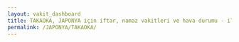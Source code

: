 ```yaml
---
layout: vakit_dashboard
title: TAKAOKA, JAPONYA için iftar, namaz vakitleri ve hava durumu - ilçe/eyalet seç
permalink: /JAPONYA/TAKAOKA/
---
```


<script type="text/javascript">
  var GLOBAL_COUNTRY = 'JAPONYA';
  var GLOBAL_CITY = 'TAKAOKA';
  var GLOBAL_STATE = '';
  var lat = 72;
  var lon = 21;
</script>

